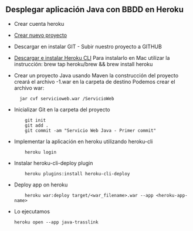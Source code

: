 ## Desplegar aplicación Java con BBDD en Heroku

* Crear cuenta heroku
* [Crear nuevo proyecto](https://dashboard.heroku.com/new-app)
* Descargar en instalar GIT - Subir nuestro proyecto a GITHUB
* [Descargar e instalar Heroku CLI](https://devcenter.heroku.com/articles/heroku-cli)
  Para instalarlo en Mac utilizar la instrucción:
      brew tap heroku/brew && brew install heroku
      
* Crear un proyecto Java usando Maven
  la construcción del proyecto creará el archivo -1.war en la carpeta de destino
  Podemos crear el archivo war:
  
        jar cvf servicioweb.war /ServicioWeb
  
* Inicializar Git en la carpeta del proyecto

          git init
          git add .
          git commit -am "Servicio Web Java - Primer commit"
    
* Implementar la aplicación en heroku utilizando heroku-cli
    
          heroku login
    
* Instalar heroku-cli-deploy plugin
    
          heroku plugins:install heroku-cli-deploy
    
* Deploy app on heroku
   
          heroku war:deploy target/<war_filename>.war --app <heroku-app-name>
  
* Lo ejecutamos

      heroku open --app java-trasslink
